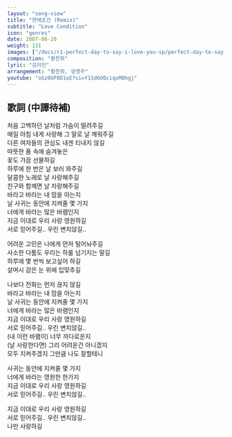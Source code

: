 ```yaml
---
layout: "song-view"
title: "연애조건 (Remix)"
subtitle: "Love Condition"
icon: "genres"
date: 2007-06-26
weight: 131
images: ["/docs/r1-perfect-day-to-say-i-love-you-sp/perfect-day-to-say-i-love-you-sp.jpg"]
composition: "황찬희"
lyric: "김이진"
arrangement: "황찬희, 양경주"
youtube: "oSz0UF8D1oE?si=Y1Sd6OOciqxM8hgj"
---
```


## 歌詞 (中譯待補)

처음 고백하던 날처럼 가슴이 떨려주길  
매일 아침 내게 사랑해 그 말로 날 깨워주길  
다른 여자들의 관심도 내겐 티내지 않길  
따뜻한 품 속에 숨겨놓은  
꽃도 가끔 선물하길  
하루에 한 번은 날 보러 와주길  
달콤한 노래로 날 사랑해주길  
친구와 함께면 날 자랑해주길  
바라고 바라는 내 맘을 아는지  
날 사귀는 동안에 지켜줄 몇 가지  
너에게 바라는 많은 바램인지  
지금 이대로 우리 사랑 영원하길  
서로 믿어주길.. 우린 변치않길..  

어려운 고민은 나에게 먼저 털어놔주길  
사소한 다툼도 우리는 하룰 넘기지는 말길  
하루에 몇 번씩 보고싶어 하길  
살며시 감은 눈 위에 입맞추길  

나보다 전화는 먼저 끊지 않길  
바라고 바라는 내 맘을 아는지  
날 사귀는 동안에 지켜줄 몇 가지  
너에게 바라는 많은 바램인지  
지금 이대로 우리 사랑 영원하길  
서로 믿어주길.. 우린 변치않길..  
(내 이런 바램이) 너무 까다로운지  
(날 사랑한다면) 그리 어려운건 아니겠지  
모두 지켜주겠지 그만큼 나도 잘할테니  

사귀는 동안에 지켜줄 몇 가지  
너에게 바라는 영원한 한가지  
지금 이대로 우리 사랑 영원하길  
서로 믿어주길.. 우린 변치않길..  

지금 이대로 우리 사랑 영원하길  
서로 믿어주길.. 우린 변치않길..  
나만 사랑하길  
